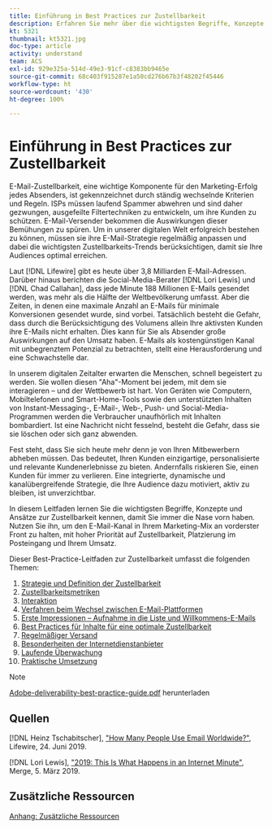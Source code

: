 ```yaml
---
title: Einführung in Best Practices zur Zustellbarkeit
description: Erfahren Sie mehr über die wichtigsten Begriffe, Konzepte und Ansätze zur Zustellbarkeit, damit Sie den Erfolg Ihres Marketing-Programms sicherstellen können.
kt: 5321
thumbnail: kt5321.jpg
doc-type: article
activity: understand
team: ACS
exl-id: 929e325a-514d-49e3-91cf-c8383bb9465e
source-git-commit: 68c403f915287e1a50cd276b67b3f48202f45446
workflow-type: ht
source-wordcount: '430'
ht-degree: 100%

---
```


# Einführung in Best Practices zur Zustellbarkeit

E-Mail-Zustellbarkeit, eine wichtige Komponente für den Marketing-Erfolg jedes Absenders, ist gekennzeichnet durch ständig wechselnde Kriterien und Regeln. ISPs müssen laufend Spammer abwehren und sind daher gezwungen, ausgefeilte Filtertechniken zu entwickeln, um ihre Kunden zu schützen. E-Mail-Versender bekommen die Auswirkungen dieser Bemühungen zu spüren. Um in unserer digitalen Welt erfolgreich bestehen zu können, müssen sie ihre E-Mail-Strategie regelmäßig anpassen und dabei die wichtigsten Zustellbarkeits-Trends berücksichtigen, damit sie Ihre Audiences optimal erreichen.

Laut [!DNL Lifewire] gibt es heute über 3,8 Milliarden E-Mail-Adressen. Darüber hinaus berichten die Social-Media-Berater [!DNL Lori Lewis] und [!DNL Chad Callahan], dass jede Minute 188 Millionen E-Mails gesendet werden, was mehr als die Hälfte der Weltbevölkerung umfasst. Aber die Zeiten, in denen eine maximale Anzahl an E-Mails für minimale Konversionen gesendet wurde, sind vorbei. Tatsächlich besteht die Gefahr, dass durch die Berücksichtigung des Volumens allein Ihre aktivsten Kunden ihre E-Mails nicht erhalten. Dies kann für Sie als Absender große Auswirkungen auf den Umsatz haben. E-Mails als kostengünstigen Kanal mit unbegrenztem Potenzial zu betrachten, stellt eine Herausforderung und eine Schwachstelle dar.

In unserem digitalen Zeitalter erwarten die Menschen, schnell begeistert zu werden. Sie wollen diesen &quot;Aha&quot;-Moment bei jedem, mit dem sie interagieren – und der Wettbewerb ist hart. Von Geräten wie Computern, Mobiltelefonen und Smart-Home-Tools sowie den unterstützten Inhalten von Instant-Messaging-, E-Mail-, Web-, Push- und Social-Media-Programmen werden die Verbraucher unaufhörlich mit Inhalten bombardiert. Ist eine Nachricht nicht fesselnd, besteht die Gefahr, dass sie sie löschen oder sich ganz abwenden.

Fest steht, dass Sie sich heute mehr denn je von Ihren Mitbewerbern abheben müssen. Das bedeutet, Ihren Kunden einzigartige, personalisierte und relevante Kundenerlebnisse zu bieten. Andernfalls riskieren Sie, einen Kunden für immer zu verlieren. Eine integrierte, dynamische und kanalübergreifende Strategie, die Ihre Audience dazu motiviert, aktiv zu bleiben, ist unverzichtbar.

In diesem Leitfaden lernen Sie die wichtigsten Begriffe, Konzepte und Ansätze zur Zustellbarkeit kennen, damit Sie immer die Nase vorn haben. Nutzen Sie ihn, um den E-Mail-Kanal in Ihrem Marketing-Mix an vorderster Front zu halten, mit hoher Priorität auf Zustellbarkeit, Platzierung im Posteingang und Ihrem Umsatz.

Dieser Best-Practice-Leitfaden zur Zustellbarkeit umfasst die folgenden Themen:

1. [Strategie und Definition der Zustellbarkeit](/help/deliverability-strategy-and-definition.md)
2. [Zustellbarkeitsmetriken](/help/metrics/metrics-overview.md)
3. [Interaktion](/help/engagement.md)
4. [Verfahren beim Wechsel zwischen E-Mail-Plattformen](/help/transition-process/switching-email-platforms.md)
5. [Erste Impressionen – Aufnahme in die Liste und Willkommens-E-Mails](/help/first-impressions/address-collection-and-list-growth.md)
6. [Best Practices für Inhalte für eine optimale Zustellbarkeit](/help/content-best-practices-for-optimal-delivery.md)
7. [Regelmäßiger Versand](/help/sender-permanence.md)
8. [Besonderheiten der Internetdienstanbieter](/help/internet-service-provider-specifics/overview.md)
9. [Laufende Überwachung](/help/ongoing-monitoring.md)
10. [Praktische Umsetzung](/help/putting-it-in-practice.md)

>[!NOTE]
>
>[Adobe-deliverability-best-practice-guide.pdf](/help/assets/adobe-deliverability-best-practice-guide.pdf) herunterladen

## Quellen

[!DNL Heinz Tschabitscher], [&quot;How Many People Use Email Worldwide?&quot;](https://www.lifewire.com/how-many-email-users-are-there-1171213), Lifewire, 24. Juni 2019.

[!DNL Lori Lewis], [&quot;2019: This Is What Happens in an Internet Minute&quot;](https://www.allaccess.com/merge/archive/29580/2019-this-is-what-happens-in-an-internet-minute), Merge, 5. März 2019.

## Zusätzliche Ressourcen

[Anhang: Zusätzliche Ressourcen](/help/additional-resources/general-resources.md)
